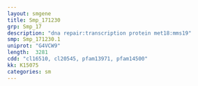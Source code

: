 ```yaml
---
layout: smgene
title: Smp_171230
grp: Smp_17
description: "dna repair:transcription protein met18:mms19"
smp: Smp_171230.1
uniprot: "G4VCW9"
length:  3281
cdd: "cl16510, cl20545, pfam13971, pfam14500"
kk: K15075
categories: sm
---
```

